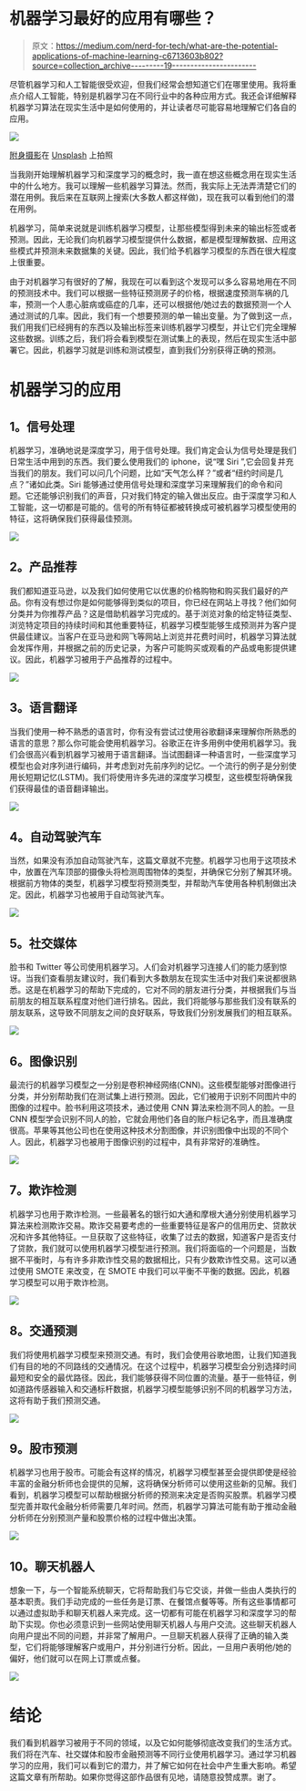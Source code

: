 # 机器学习最好的应用有哪些？

> 原文：<https://medium.com/nerd-for-tech/what-are-the-potential-applications-of-machine-learning-c6713603b802?source=collection_archive---------19----------------------->

尽管机器学习和人工智能很受欢迎，但我们经常会想知道它们在哪里使用。我将重点介绍人工智能，特别是机器学习在不同行业中的各种应用方式。我还会详细解释机器学习算法在现实生活中是如何使用的，并让读者尽可能容易地理解它们各自的应用。

![](img/5f4f53fb855670aaf2ae7e6455352ce6.png)

[附身摄影](https://unsplash.com/@possessedphotography?utm_source=medium&utm_medium=referral)在 [Unsplash](https://unsplash.com?utm_source=medium&utm_medium=referral) 上拍照

当我刚开始理解机器学习和深度学习的概念时，我一直在想这些概念用在现实生活中的什么地方。我可以理解一些机器学习算法。然而，我实际上无法弄清楚它们的潜在用例。我后来在互联网上搜索(大多数人都这样做)，现在我可以看到他们的潜在用例。

机器学习，简单来说就是训练机器学习模型，让那些模型得到未来的输出标签或者预测。因此，无论我们向机器学习模型提供什么数据，都是模型理解数据、应用这些模式并预测未来数据集的关键。因此，我们给予机器学习模型的东西在很大程度上很重要。

由于对机器学习有很好的了解，我现在可以看到这个发现可以多么容易地用在不同的预测技术中。我们可以根据一些特征预测房子的价格，根据速度预测车祸的几率，预测一个人患心脏病或癌症的几率，还可以根据他/她过去的数据预测一个人通过测试的几率。因此，我们有一个想要预测的单一输出变量。为了做到这一点，我们用我们已经拥有的东西以及输出标签来训练机器学习模型，并让它们完全理解这些数据。训练之后，我们将会看到模型在测试集上的表现，然后在现实生活中部署它。因此，机器学习就是训练和测试模型，直到我们分别获得正确的预测。

# **机器学习的应用**

## **1。信号处理**

机器学习，准确地说是深度学习，用于信号处理。我们肯定会认为信号处理是我们日常生活中用到的东西。我们要么使用我们的 iphone，说“嘿 Siri ”,它会回复并充当我们的朋友。我们可以问几个问题，比如“天气怎么样？”或者“纽约时间是几点？”诸如此类。Siri 能够通过使用信号处理和深度学习来理解我们的命令和问题。它还能够识别我们的声音，只对我们特定的输入做出反应。由于深度学习和人工智能，这一切都是可能的。信号的所有特征都被转换成可被机器学习模型使用的特征，这将确保我们获得最佳预测。

![](img/a1feb4b5dd21032550491af1d0f8368d.png)

## **2。产品推荐**

我们都知道亚马逊，以及我们如何使用它以优惠的价格购物和购买我们最好的产品。你有没有想过你是如何能够得到类似的项目，你已经在网站上寻找？他们如何分类并为你推荐产品？这是借助机器学习完成的。基于浏览对象的给定特征类型、浏览特定项目的持续时间和其他重要特征，机器学习模型能够生成预测并为客户提供最佳建议。当客户在亚马逊和网飞等网站上浏览并花费时间时，机器学习算法就会发挥作用，并根据之前的历史记录，为客户可能购买或观看的产品或电影提供建议。因此，机器学习被用于产品推荐的过程中。

![](img/6140a09a23d5ed846c2429fe562de6af.png)

## **3。语言翻译**

当我们使用一种不熟悉的语言时，你有没有尝试过使用谷歌翻译来理解你所熟悉的语言的意思？那么你可能会使用机器学习。谷歌正在许多用例中使用机器学习。我们会很高兴看到机器学习被用于语言翻译。当试图翻译一种语言时，一些深度学习模型也会对序列进行编码，并考虑到对先前序列的记忆。一个流行的例子是分别使用长短期记忆(LSTM)。我们将使用许多先进的深度学习模型，这些模型将确保我们获得最佳的语音翻译输出。

![](img/e9c9440c141d6c37152fbd0479bd814e.png)

## **4。自动驾驶汽车**

当然，如果没有添加自动驾驶汽车，这篇文章就不完整。机器学习也用于这项技术中，放置在汽车顶部的摄像头将检测周围物体的类型，并确保它分别了解其环境。根据前方物体的类型，机器学习模型将预测类型，并帮助汽车使用各种机制做出决定。因此，机器学习也被用于自动驾驶汽车。

![](img/189db5b207208087eed3437a7c167fff.png)

## **5。社交媒体**

脸书和 Twitter 等公司使用机器学习。人们会对机器学习连接人们的能力感到惊讶。当我们查看朋友建议时，我们看到大多数朋友在现实生活中对我们来说都很熟悉。这是在机器学习的帮助下完成的，它对不同的朋友进行分类，并根据我们与当前朋友的相互联系程度对他们进行排名。因此，我们将能够与那些我们没有联系的朋友联系，这导致不同朋友之间的良好联系，导致我们分别发展我们的相互联系。

![](img/6828ac5fb2d5e6d40f38ed6171de3139.png)

## **6。图像识别**

最流行的机器学习模型之一分别是卷积神经网络(CNN)。这些模型能够对图像进行分类，并分别帮助我们在测试集上进行预测。因此，它们被用于识别不同图片中的图像的过程中。脸书利用这项技术，通过使用 CNN 算法来检测不同人的脸。一旦 CNN 模型学会识别不同人的脸，它就会用他们各自的账户标记名字，而且准确度很高。苹果等其他公司也在使用这种技术分割图像，并识别图像中出现的不同个人。因此，机器学习也被用于图像识别的过程中，具有非常好的准确性。

![](img/bc7cc09f9ac778e4320ebd37606c85e9.png)

## **7。欺诈检测**

机器学习也用于欺诈检测。一些最著名的银行如大通和摩根大通分别使用机器学习算法来检测欺诈交易。欺诈交易要考虑的一些重要特征是客户的信用历史、贷款状况和许多其他特征。一旦获取了这些特征，收集了过去的数据，知道客户是否支付了贷款，我们就可以使用机器学习模型进行预测。我们将面临的一个问题是，当数据不平衡时，与有许多非欺诈性交易的数据相比，只有少数欺诈性交易。这可以通过使用 SMOTE 来改变，在 SMOTE 中我们可以平衡不平衡的数据。因此，机器学习模型可以用于欺诈检测。

![](img/2dd3dd9dd611366a77d028f109388b87.png)

## **8。交通预测**

我们将使用机器学习模型来预测交通。有时，我们会使用谷歌地图，让我们知道我们有目的地的不同路线的交通情况。在这个过程中，机器学习模型会分别选择时间最短和安全的最优路径。因此，我们能够获得不同位置的流量。基于一些特征，例如道路传感器输入和交通标杆数据，机器学习模型能够识别不同的机器学习方法，这将有助于我们预测交通。

![](img/2c9d229b59d5ee9bc2982e4cf96d895c.png)

## **9。股市预测**

机器学习也用于股市。可能会有这样的情况，机器学习模型甚至会提供即使是经验丰富的金融分析师也会提供的见解，这将确保分析师可以使用这些新的见解。我们看到，机器学习模型可以帮助根据分析师的预测来决定是否购买股票。机器学习模型完善并取代金融分析师需要几年时间。然而，机器学习算法可能有助于推动金融分析师在分别预测产量和股票价格的过程中做出决策。

![](img/ec786435f0b5d41c550311d011de5ce7.png)

## **10。聊天机器人**

想象一下，与一个智能系统聊天，它将帮助我们与它交谈，并做一些由人类执行的基本职责。我们手动完成的一些任务是订票、在餐馆点餐等等。所有这些事情都可以通过虚拟助手和聊天机器人来完成。这一切都有可能在机器学习和深度学习的帮助下实现。你也必须意识到一些网站使用聊天机器人与用户交流。这些聊天机器人向用户提出不同的问题，并非常了解用户。一旦聊天机器人获得了正确的输入类型，它们将能够理解客户或用户，并分别进行分析。因此，一旦用户表明他/她的偏好，他们就可以在网上订票或点餐。

![](img/e3163ee91a92d193298af13ca3c341aa.png)

# **结论**

我们看到机器学习被用于不同的领域，以及它如何能够彻底改变我们的生活方式。我们将在汽车、社交媒体和股市金融预测等不同行业使用机器学习。通过学习机器学习的应用，我们可以看到它的潜力，并了解它如何在社会中产生重大影响。希望这篇文章有所帮助。如果你觉得这部作品很有见地，请随意投赞成票。谢了。